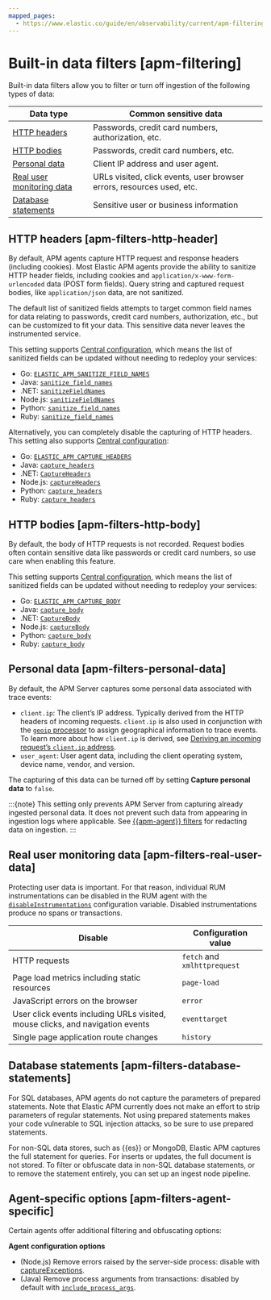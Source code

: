 ```yaml
---
mapped_pages:
  - https://www.elastic.co/guide/en/observability/current/apm-filtering.html
---
```


# Built-in data filters [apm-filtering]

Built-in data filters allow you to filter or turn off ingestion of the following types of data:

| Data type | Common sensitive data |
| --- | --- |
| [HTTP headers](#apm-filters-http-header) | Passwords, credit card numbers, authorization, etc. |
| [HTTP bodies](#apm-filters-http-body) | Passwords, credit card numbers, etc. |
| [Personal data](#apm-filters-personal-data) | Client IP address and user agent. |
| [Real user monitoring data](#apm-filters-real-user-data) | URLs visited, click events, user browser errors, resources used, etc. |
| [Database statements](#apm-filters-database-statements) | Sensitive user or business information |


## HTTP headers [apm-filters-http-header]

By default, APM agents capture HTTP request and response headers (including cookies). Most Elastic APM agents provide the ability to sanitize HTTP header fields, including cookies and `application/x-www-form-urlencoded` data (POST form fields). Query string and captured request bodies, like `application/json` data, are not sanitized.

The default list of sanitized fields attempts to target common field names for data relating to passwords, credit card numbers, authorization, etc., but can be customized to fit your data. This sensitive data never leaves the instrumented service.

This setting supports [Central configuration](apm-agent-central-configuration.md), which means the list of sanitized fields can be updated without needing to redeploy your services:

* Go: [`ELASTIC_APM_SANITIZE_FIELD_NAMES`](apm-agent-go://reference/configuration.md#config-sanitize-field-names)
* Java: [`sanitize_field_names`](apm-agent-java://reference/config-core.md#config-sanitize-field-names)
* .NET: [`sanitizeFieldNames`](apm-agent-dotnet://reference/config-core.md#config-sanitize-field-names)
* Node.js: [`sanitizeFieldNames`](asciidocalypse://docs/apm-agent-nodejs/docs/reference/configuration.md#sanitize-field-names)
* Python: [`sanitize_field_names`](apm-agent-python://reference/configuration.md#config-sanitize-field-names)
* Ruby: [`sanitize_field_names`](asciidocalypse://docs/apm-agent-ruby/docs/reference/configuration.md#config-sanitize-field-names)

Alternatively, you can completely disable the capturing of HTTP headers. This setting also supports [Central configuration](apm-agent-central-configuration.md):

* Go: [`ELASTIC_APM_CAPTURE_HEADERS`](apm-agent-go://reference/configuration.md#config-capture-headers)
* Java: [`capture_headers`](apm-agent-java://reference/config-core.md#config-capture-headers)
* .NET: [`CaptureHeaders`](apm-agent-dotnet://reference/config-http.md#config-capture-headers)
* Node.js: [`captureHeaders`](asciidocalypse://docs/apm-agent-nodejs/docs/reference/configuration.md#capture-headers)
* Python: [`capture_headers`](apm-agent-python://reference/configuration.md#config-capture-headers)
* Ruby: [`capture_headers`](asciidocalypse://docs/apm-agent-ruby/docs/reference/configuration.md#config-capture-headers)


## HTTP bodies [apm-filters-http-body]

By default, the body of HTTP requests is not recorded. Request bodies often contain sensitive data like passwords or credit card numbers, so use care when enabling this feature.

This setting supports [Central configuration](apm-agent-central-configuration.md), which means the list of sanitized fields can be updated without needing to redeploy your services:

* Go: [`ELASTIC_APM_CAPTURE_BODY`](apm-agent-go://reference/configuration.md#config-capture-body)
* Java: [`capture_body`](apm-agent-java://reference/config-core.md#config-capture-body)
* .NET: [`CaptureBody`](apm-agent-dotnet://reference/config-http.md#config-capture-body)
* Node.js: [`captureBody`](asciidocalypse://docs/apm-agent-nodejs/docs/reference/configuration.md#capture-body)
* Python: [`capture_body`](apm-agent-python://reference/configuration.md#config-capture-body)
* Ruby: [`capture_body`](asciidocalypse://docs/apm-agent-ruby/docs/reference/configuration.md#config-capture-body)


## Personal data [apm-filters-personal-data]

By default, the APM Server captures some personal data associated with trace events:

* `client.ip`: The client’s IP address. Typically derived from the HTTP headers of incoming requests. `client.ip` is also used in conjunction with the [`geoip` processor](elasticsearch://reference/ingestion-tools/enrich-processor/geoip-processor.md) to assign geographical information to trace events. To learn more about how `client.ip` is derived, see [Deriving an incoming request’s `client.ip` address](anonymous-authentication.md#apm-derive-client-ip).
* `user_agent`: User agent data, including the client operating system, device name, vendor, and version.

The capturing of this data can be turned off by setting **Capture personal data** to `false`.

:::{note}
This setting only prevents APM Server from capturing already ingested personal data. It does not prevent such data from appearing in ingestion logs where applicable. See [{{apm-agent}} filters](custom-filters.md#apm-filters-in-agent) for redacting data on ingestion.
:::


## Real user monitoring data [apm-filters-real-user-data]

Protecting user data is important. For that reason, individual RUM instrumentations can be disabled in the RUM agent with the [`disableInstrumentations`](apm-agent-rum-js://reference/configuration.md#disable-instrumentations) configuration variable. Disabled instrumentations produce no spans or transactions.

| Disable | Configuration value |
| --- | --- |
| HTTP requests | `fetch` and `xmlhttprequest` |
| Page load metrics including static resources | `page-load` |
| JavaScript errors on the browser | `error` |
| User click events including URLs visited, mouse clicks, and navigation events | `eventtarget` |
| Single page application route changes | `history` |


## Database statements [apm-filters-database-statements]

For SQL databases, APM agents do not capture the parameters of prepared statements. Note that Elastic APM currently does not make an effort to strip parameters of regular statements. Not using prepared statements makes your code vulnerable to SQL injection attacks, so be sure to use prepared statements.

For non-SQL data stores, such as {{es}} or MongoDB, Elastic APM captures the full statement for queries. For inserts or updates, the full document is not stored. To filter or obfuscate data in non-SQL database statements, or to remove the statement entirely, you can set up an ingest node pipeline.


## Agent-specific options [apm-filters-agent-specific]

Certain agents offer additional filtering and obfuscating options:

**Agent configuration options**

* (Node.js) Remove errors raised by the server-side process: disable with [captureExceptions](asciidocalypse://docs/apm-agent-nodejs/docs/reference/configuration.md#capture-exceptions).
* (Java) Remove process arguments from transactions: disabled by default with [`include_process_args`](apm-agent-java://reference/config-reporter.md#config-include-process-args).
